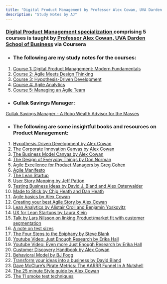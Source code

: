 ```yaml
---
title: "Digital Product Management by Professor Alex Cowan, UVA Darden School of Business via Coursera"
description: "Study Notes by AJ"
---
```


### <a href='https://www.coursera.org/specializations/uva-darden-digital-product-management' target="_blank"> Digital Product Management specialization </a> comprising 5 courses is taught by<a href='https://www.alexandercowan.com/' target="_blank"> Professor Alex Cowan,</a><a href='https://www.darden.virginia.edu/' target="_blank"> UVA Darden School of Business</a> via Coursera

* ### The following are my study notes for the courses:

<ol type="1">
<li>
<a href= 'https://hbk91.github.io/DigitalProductManagement_Prof_AlexCowan_UVADarden/Course1/Course1_Notes.html' target='_blank'>
Course 1: Digital Product Management: Modern Fundamentals</a>
</li>
<li>
<a href= 'https://hbk91.github.io/DigitalProductManagement_Prof_AlexCowan_UVADarden/Course2/Course2_Notes.html' target='_blank'>
Course 2: Agile Meets Design Thinking</a>
</li>
<li>
<a href= 'https://hbk91.github.io/DigitalProductManagement_Prof_AlexCowan_UVADarden/Course3/Course3_Notes.html' target='_blank'>
Course 3: Hypothesis-Driven Development</a>
</li>
<li>
<a href= 'https://hbk91.github.io/DigitalProductManagement_Prof_AlexCowan_UVADarden/Course4/Course4_Notes.html' target='_blank'>
Course 4: Agile Analytics</a>
</li>
<li>
<a href= 'https://hbk91.github.io/DigitalProductManagement_Prof_AlexCowan_UVADarden/Course5/Course5_Notes.html' target='_blank'>
Course 5: Managing an Agile Team</a>
</li>
</ol>

* ### Gullak Savings Manager:
<a href= 'https://hbk91.github.io/DigitalProductManagement_Prof_AlexCowan_UVADarden/Gullak_Savings_Manager/Gullak_Savings_Manager_Product_Idea.html' target='_blank'>Gullak Savings Manager - A Robo Wealth Advisor for the Masses</a>

* ### The following are some insightful books and resources on Product Management:

1. <a href='https://www.amazon.com/Hypothesis-Driven-Development-Smarter-Product-Management/dp/1944627197' target="_blank">Hypothesis Driven Development by Alex Cowan</a> 
2. <a href='https://www.alexandercowan.com/corporate-innovation-canvas/' target ='_blank'>The Corporate Innovation Canvas by Alex Cowan</a>
3. <a href='https://www.alexandercowan.com/3-steps-tips-creating-awesome-business-model-canvas/' target='_blank'>The Business Model Canvas by Alex Cowan</a>
4. <a href='https://www.amazon.in/Design-Everyday-Things-Don-Norman/dp/0465050654' target="_blank">The Design of Everyday Things by Don Norman</a>
5. <a href='https://www.amazon.com/Agile-Excellence-Product-Managers-Development/dp/160773074X' target="_blank">Agile Excellence for Product Managers by Greg Cohen</a>
6. <a href='http://agilemanifesto.org/' target='_blank'>Agile Manifesto</a>
7. <a href='http://theleanstartup.com/book' target='_blank'>The Lean Startup</a>
8. <a href='https://www.amazon.in/User-Story-Mapping-Jeff-Patton/dp/1491904909' target='_blank'>User Story Mapping by Jeff Patton</a>
9. <a href='https://www.amazon.in/Testing-Business-Ideas-David-Bland/dp/1119551447' target='_blank'>Testing Business Ideas by David J. Bland and Alex Osterwalder</a>
10. <a href='https://www.amazon.in/Made-Stick-Ideas-Survive-Others/dp/1400064287' target='_blank'>Made to Stick by Chip Heath and Dan Heath</a>
11. <a href='https://www.alexandercowan.com/agile-just-basics/' target="_blank">Agile basics by Alex Cowan</a>
12. <a href='https://www.alexandercowan.com/best-agile-user-story/' target="_blank">Creating your best Agile Story by Alex Cowan</a>
13. <a href='https://leananalyticsbook.com/' target="_blank">Lean Analytics by Alistair Croll and Benjamin Yoskovitz</a>
14. <a href='https://www.usersknow.com/books/' target="_blank">UX for Lean Startups by Laura Klein</a>
15. <a href='https://vimeo.com/237771133' target="_blank">Talk by Lars Nilsson on linking Product/market fit with customer segmentation</a>
16. <a href='https://testing.googleblog.com/2010/12/test-sizes.html' target="_blank">A note on test sizes</a>
17. <a href='https://www.amazon.in/Four-Steps-Epiphany-Successful-Strategies/dp/0989200507'>The Four Steps to the Epiphany by Steve Blank</a>
18. <a href='https://www.youtube.com/watch?v=5WtB5FRn-Sc' target='_blank'>Youtube Video: Just Enough Research by Erika Hall</a>
19. <a href='https://www.youtube.com/watch?v=5WtB5FRn-Sc' target='_blank'>Youtube Video: Even more Just Enough Research by Erika Hall</a>
20. <a href='https://www.alexandercowan.com/customer-discovery-handbook/' target='_blank'>Customer Discovery Handbook by Alex Cowan</a>
21. <a href="https://behaviormodel.org/" target='_blank'>Behavioral Model by BJ Fogg</a>
22. <a href="https://www.precoil.com/" target="_blank">Transform your ideas into a business by David Bland</a>
23. <a href="https://fourweekmba.com/pirate-metrics/" target="_blank">Dave McClure’s Pirate Metrics: The AARRR Funnel In A Nutshell</a>
24. <a href='https://www.alexandercowan.com/create-a-style-guide/' target="_blank">The 25 minute Style guide by Alex Cowan</a>
25. <a href='https://www.founderandlightning.com/blog/the-complete-guide-to-smoke-testing'>The 11 smoke test techniques</a>